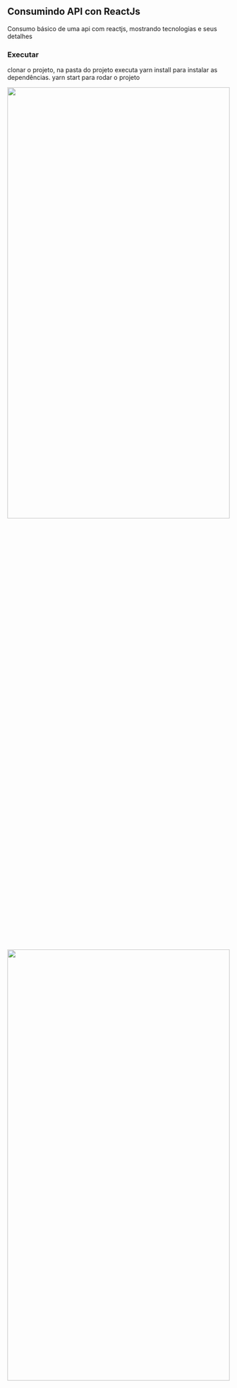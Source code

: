 <h2>Consumindo API con ReactJs</h2>

<p> Consumo básico de uma api com reactjs, mostrando tecnologias  e seus detalhes</p>

<h3>Executar</h3>
<p>clonar o projeto, na pasta do projeto executa yarn install para instalar as dependências. yarn start para rodar o projeto</p>

<img src="img/img01.png" width="100%" height="50%" >
<img src="img/img02.png" width="100%" height="50%" >

